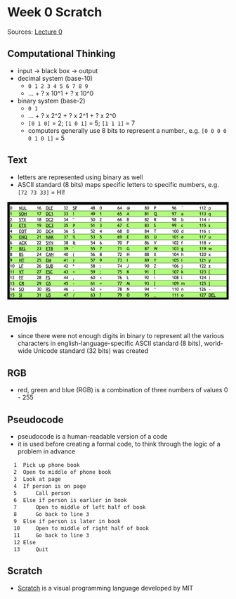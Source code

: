 # Week 0 Scratch

Sources: [Lecture 0](https://cs50.harvard.edu/x/2023/notes/0/)

## Computational Thinking

- input -> black box -> output
- decimal system (base-10)
	- `0 1 2 3 4 5 6 7 8 9`
	- ... + ? x 10^1 + ? x 10^0
- binary system (base-2)
	- `0 1`
	- ... + ? x 2^2 + ? x 2^1 + ? x 2^0
	- `[0 1 0]` = 2; `[1 0 1]` = 5; `[1 1 1]` = 7
	- computers generally use 8 bits to represent a number., e.g. `[0 0 0 0 0 1 0 1]` = 5

## Text

- letters are represented using binary as well
- ASCII standard (8 bits) maps specific letters to specific numbers, e.g. `[72 73 33]` = HI!

<img src="images/ascii.png" width="720px">

## Emojis

- since there were not enough digits in binary to represent all the various characters in english-language-specific ASCII standard (8 bits), world-wide Unicode standard (32 bits) was created

## RGB

- red, green and blue (RGB) is a combination of three numbers of values 0 - 255

## Pseudocode

- pseudocode is a human-readable version of a code
- it is used before creating a formal code, to think through the logic of a problem in advance

```
  1  Pick up phone book
  2  Open to middle of phone book
  3  Look at page
  4  If person is on page
  5      Call person
  6  Else if person is earlier in book
  7      Open to middle of left half of book
  8      Go back to line 3
  9  Else if person is later in book
  10     Open to middle of right half of book
  11     Go back to line 3
  12 Else
  13     Quit
```

## Scratch

- [Scratch](https://scratch.mit.edu) is a visual programming language developed by MIT
